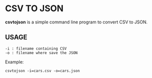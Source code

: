 # CSV TO JSON

**csvtojson** is a simple command line program to convert CSV to JSON.

## USAGE

```
-i : filename containing CSV
-o : filename where save the JSON
```

Example:

```
csvtojson -i=cars.csv -o=cars.json
```
